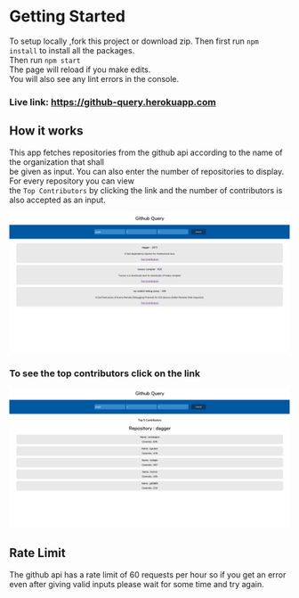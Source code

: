 # Getting Started

To setup locally ,fork this project or download zip. Then first run `npm install` to install all the packages.\
Then run `npm start`\
The page will reload if you make edits.\
You will also see any lint errors in the console.
### Live link: https://github-query.herokuapp.com

## How it works
This app fetches repositories from the github api according to the name of the organization that shall\
be given as input. You can also enter the number of repositories to display. For every repository you can view\
the `Top Contributors` by clicking the link and the number of contributors is also accepted as an input.

![Screenshot](screenshot1.png)

### To see the top contributors click on the link

![Screenshot](screenshot2.png)


## Rate Limit 
The github api has a rate limit of 60 requests per hour so if you get an error even after giving valid inputs please wait for some time and try again.

